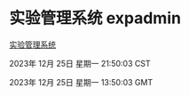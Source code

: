 # 实验管理系统 expadmin
[实验管理系统](http://:56808/expadmin-782313d2-e1b1-4ea7-932e-3a55e6a1a4d0/)

2023年 12月 25日 星期一 21:50:03 CST

2023年 12月 25日 星期一 13:50:03 GMT
